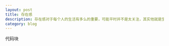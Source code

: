 ```yaml
---
layout: post
title: 存在感
description: 存在感对于每个人的生活有多么的重要，可能平时并不是太关注，其实他就是生活的全部
category: blog
---
```



<pre>代码块</pre>


[-10]:    http://hushi55.github.io/  "-10"
